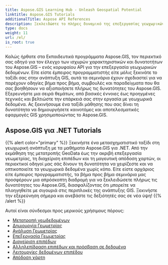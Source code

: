 ```yaml
---
title: Aspose.GIS Learning Hub - Unleash Geospatial Potential
linktitle: Aspose.GIS Tutorials
additionalTitle: Aspose API References
description: Ξεκλειδώστε το πλήρες δυναμικό της επεξεργασίας γεωχωρικών δεδομένων με το Aspose.GIS. Ανατρέξτε στα σεμινάρια μας για καθοδήγηση βήμα προς βήμα και γνώσεις από ειδικούς.
type: docs
weight: 11
url: /el/
is_root: true
---
```


Καλώς ήρθατε στα Εκπαιδευτικά προγράμματα Aspose.GIS, τον περιεκτικό σας οδηγό για τον έλεγχο των ισχυρών χαρακτηριστικών και δυνατοτήτων του Aspose.GIS – ενός κορυφαίου API για την επεξεργασία γεωχωρικών δεδομένων. Είτε είστε έμπειρος προγραμματιστής είτε μόλις ξεκινάτε το ταξίδι σας στην ανάπτυξη GIS, αυτά τα σεμινάρια έχουν σχεδιαστεί για να παρέχουν οδηγίες βήμα προς βήμα, συμβουλές και παραδείγματα που θα σας βοηθήσουν να αξιοποιήσετε πλήρως τις δυνατότητες του Aspose.GIS. Εξερευνήστε μια σειρά θεμάτων, από βασικές έννοιες έως προηγμένες τεχνικές και βελτιώστε την επάρκειά σας στην εργασία με γεωχωρικά δεδομένα. Ας ξεκινήσουμε ένα ταξίδι μάθησης που σας δίνει τη δυνατότητα να δημιουργήσετε καινοτόμες και αποτελεσματικές εφαρμογές GIS χρησιμοποιώντας το Aspose.GIS.

## Aspose.GIS για .NET Tutorials
{{% alert color="primary" %}}
Ξεκινήστε ένα μετασχηματιστικό ταξίδι στη γεωχωρική ανάπτυξη με τα μαθήματα Aspose.GIS για .NET. Από την εκμάθηση της μετατροπής GeoData έως την ακριβή επεξεργασία γεωμετρίας, τη διαχείριση επιπέδων και τη μαγευτική απόδοση χαρτών, οι περιεκτικοί οδηγοί μας σάς δίνουν τη δυνατότητα να χειρίζεστε και να οπτικοποιείτε τα γεωχωρικά δεδομένα χωρίς κόπο. Είτε είστε αρχάριος είτε έμπειρος προγραμματιστής, τα βήμα προς βήμα σεμινάρια μας προσφέρουν μια απρόσκοπτη διαδρομή για να ξεκλειδώσετε πλήρως τις δυνατότητες του Aspose.GIS, διασφαλίζοντας ότι μπορείτε να πλοηγηθείτε με σιγουριά στις περιπλοκές της ανάπτυξης GIS. Ξεκινήστε την εξερεύνηση σήμερα και ανεβάστε τις δεξιότητές σας σε νέα ύψη!
{{% /alert %}}

Αυτοί είναι σύνδεσμοι προς μερικούς χρήσιμους πόρους:
 
- [Μετατροπή γεωδεδομένων](./net/geo-data-conversion/)
- [Δημιουργία Γεωμετρίας](./net/geometry-creation/)
- [Ανάλυση Γεωμετρίας](./net/geometry-analysis/)
- [Επεξεργασία Γεωμετρίας](./net/geometry-processing/)
- [Διαχείριση επιπέδων](./net/layer-management/)
- [Αλληλεπίδραση επιπέδων και πρόσβαση σε δεδομένα](./net/layer-interaction-and-data-access/)
- [Λειτουργίες δεδομένων επιπέδου](./net/layer-data-operations/)
- [Απόδοση χάρτη](./net/map-rendering/)